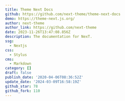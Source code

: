 ```yaml
---
title: Theme Next Docs
github: https://github.com/next-theme/theme-next-docs
demo: https://theme-next.js.org/
author: next-theme
author_link: https://github.com/next-theme
date: 2023-11-26T13:47:08.856Z
description: The documentation for NexT.
ssg:
  - Nextjs
css:
  - Stylus
cms:
  - Markdown
category: []
draft: false
publish_date: '2020-04-06T08:36:52Z'
update_date: '2024-03-09T16:58:19Z'
github_star: 78
github_fork: 110
---
```

